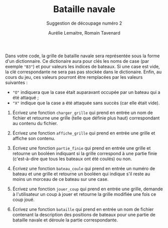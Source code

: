 ﻿---
title : Bataille navale
subtitle: Suggestion de découpage numéro 2
language: fr
author: Aurélie Lemaitre, Romain Tavenard
rights: Creative Commons CC BY-NC-SA
---


Dans votre code, la grille de bataille navale sera représentée sous la forme
d'un dictionnaire. Ce dictionaire aura pour clés les noms de case (par exemple
`"B3"`) et pour valeurs les indices de bateaux. Si une case est vide, la clé
correspondante ne sera pas pas stockée dans le dictionaire. Enfin, au cours du
jeu, ces valeurs pourront être remplacées par les valeurs suivantes :

- `"O"` indiquera que la case était auparavant occupée par un bateau qui a été
attaqué ;
- `"X"` indique que la case a été attaquée sans succès (car elle était vide).

1. Écrivez une fonction `charger_grille` qui prend en entrée un nom de fichier
et retourne une grille (telle que définie plus haut) correspondant au contenu
du fichier.

2. Écrivez une fonction `affiche_grille` qui prend en entrée une grille et
affiche son contenu.

3. Écrivez une fonction `partie_finie` qui prend en entrée une grille et
retourne un booléen indiquant si la grille correspond à une partie finie
(c'est-à-dire que tous les bateaux ont été coulés) ou non.

4. Écrivez une fonction `bateau_coule` qui prend en entrée un numéro de bateau
et une grille et retourne un booléen qui indique s'il reste au moins un morceau
de ce bateau sur une case.

5. Écrivez une fonction `jouer_coup` qui prend en entrée une grille, demande à
l'utilisateur un coup à jouer et retourne la grille modifiée une fois ce coup
joué.

6. Écrivez une fonction `bataille` qui prend en entrée un nom de fichier
contenant la description des positions de bateaux pour une partie de bataille
navale et déroule la partie correspondante.
